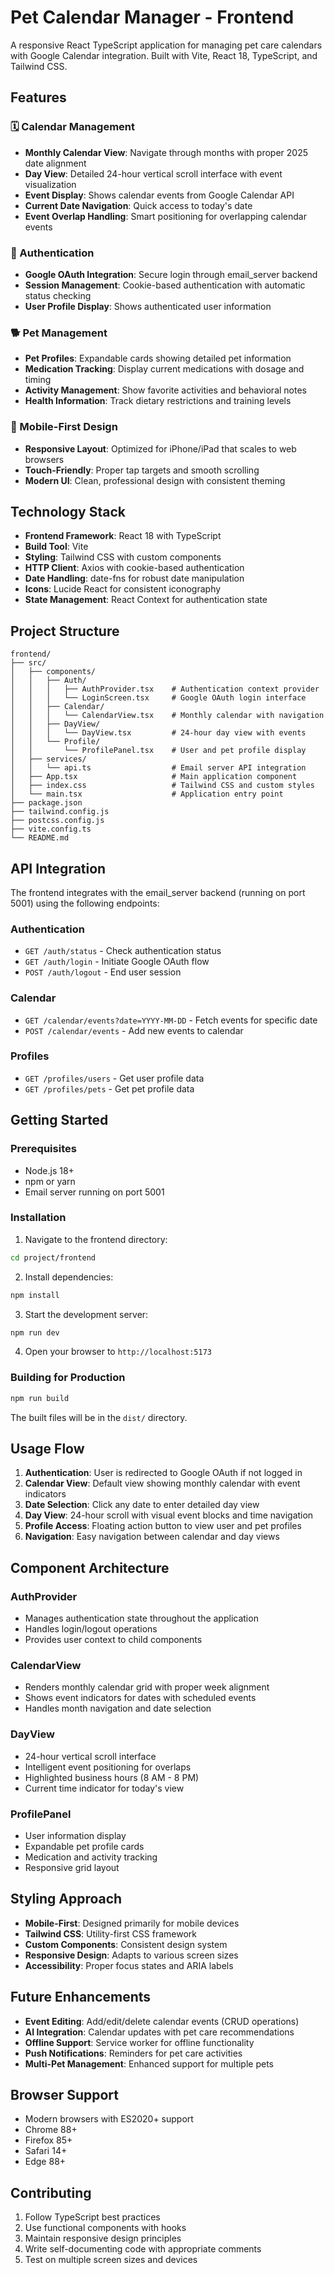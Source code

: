 # Pet Calendar Manager - Frontend

A responsive React TypeScript application for managing pet care calendars with Google Calendar integration. Built with Vite, React 18, TypeScript, and Tailwind CSS.

## Features

### 🗓️ Calendar Management
- **Monthly Calendar View**: Navigate through months with proper 2025 date alignment
- **Day View**: Detailed 24-hour vertical scroll interface with event visualization
- **Event Display**: Shows calendar events from Google Calendar API
- **Current Date Navigation**: Quick access to today's date
- **Event Overlap Handling**: Smart positioning for overlapping calendar events

### 🔐 Authentication
- **Google OAuth Integration**: Secure login through email_server backend
- **Session Management**: Cookie-based authentication with automatic status checking
- **User Profile Display**: Shows authenticated user information

### 🐕 Pet Management
- **Pet Profiles**: Expandable cards showing detailed pet information
- **Medication Tracking**: Display current medications with dosage and timing
- **Activity Management**: Show favorite activities and behavioral notes
- **Health Information**: Track dietary restrictions and training levels

### 📱 Mobile-First Design
- **Responsive Layout**: Optimized for iPhone/iPad that scales to web browsers
- **Touch-Friendly**: Proper tap targets and smooth scrolling
- **Modern UI**: Clean, professional design with consistent theming

## Technology Stack

- **Frontend Framework**: React 18 with TypeScript
- **Build Tool**: Vite
- **Styling**: Tailwind CSS with custom components
- **HTTP Client**: Axios with cookie-based authentication
- **Date Handling**: date-fns for robust date manipulation
- **Icons**: Lucide React for consistent iconography
- **State Management**: React Context for authentication state

## Project Structure

```
frontend/
├── src/
│   ├── components/
│   │   ├── Auth/
│   │   │   ├── AuthProvider.tsx    # Authentication context provider
│   │   │   └── LoginScreen.tsx     # Google OAuth login interface
│   │   ├── Calendar/
│   │   │   └── CalendarView.tsx    # Monthly calendar with navigation
│   │   ├── DayView/
│   │   │   └── DayView.tsx         # 24-hour day view with events
│   │   └── Profile/
│   │       └── ProfilePanel.tsx    # User and pet profile display
│   ├── services/
│   │   └── api.ts                  # Email server API integration
│   ├── App.tsx                     # Main application component
│   ├── index.css                   # Tailwind CSS and custom styles
│   └── main.tsx                    # Application entry point
├── package.json
├── tailwind.config.js
├── postcss.config.js
├── vite.config.ts
└── README.md
```

## API Integration

The frontend integrates with the email_server backend (running on port 5001) using the following endpoints:

### Authentication
- `GET /auth/status` - Check authentication status
- `GET /auth/login` - Initiate Google OAuth flow
- `POST /auth/logout` - End user session

### Calendar
- `GET /calendar/events?date=YYYY-MM-DD` - Fetch events for specific date
- `POST /calendar/events` - Add new events to calendar

### Profiles
- `GET /profiles/users` - Get user profile data
- `GET /profiles/pets` - Get pet profile data

## Getting Started

### Prerequisites
- Node.js 18+ 
- npm or yarn
- Email server running on port 5001

### Installation

1. Navigate to the frontend directory:
```bash
cd project/frontend
```

2. Install dependencies:
```bash
npm install
```

3. Start the development server:
```bash
npm run dev
```

4. Open your browser to `http://localhost:5173`

### Building for Production

```bash
npm run build
```

The built files will be in the `dist/` directory.

## Usage Flow

1. **Authentication**: User is redirected to Google OAuth if not logged in
2. **Calendar View**: Default view showing monthly calendar with event indicators
3. **Date Selection**: Click any date to enter detailed day view
4. **Day View**: 24-hour scroll with visual event blocks and time navigation
5. **Profile Access**: Floating action button to view user and pet profiles
6. **Navigation**: Easy navigation between calendar and day views

## Component Architecture

### AuthProvider
- Manages authentication state throughout the application
- Handles login/logout operations
- Provides user context to child components

### CalendarView
- Renders monthly calendar grid with proper week alignment
- Shows event indicators for dates with scheduled events
- Handles month navigation and date selection

### DayView
- 24-hour vertical scroll interface
- Intelligent event positioning for overlaps
- Highlighted business hours (8 AM - 8 PM)
- Current time indicator for today's view

### ProfilePanel
- User information display
- Expandable pet profile cards
- Medication and activity tracking
- Responsive grid layout

## Styling Approach

- **Mobile-First**: Designed primarily for mobile devices
- **Tailwind CSS**: Utility-first CSS framework
- **Custom Components**: Consistent design system
- **Responsive Design**: Adapts to various screen sizes
- **Accessibility**: Proper focus states and ARIA labels

## Future Enhancements

- **Event Editing**: Add/edit/delete calendar events (CRUD operations)
- **AI Integration**: Calendar updates with pet care recommendations
- **Offline Support**: Service worker for offline functionality
- **Push Notifications**: Reminders for pet care activities
- **Multi-Pet Management**: Enhanced support for multiple pets

## Browser Support

- Modern browsers with ES2020+ support
- Chrome 88+
- Firefox 85+
- Safari 14+
- Edge 88+

## Contributing

1. Follow TypeScript best practices
2. Use functional components with hooks
3. Maintain responsive design principles
4. Write self-documenting code with appropriate comments
5. Test on multiple screen sizes and devices
